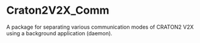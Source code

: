 # Craton2V2X_Comm
A package for separating various communication modes of CRATON2 V2X using a background application (daemon).
